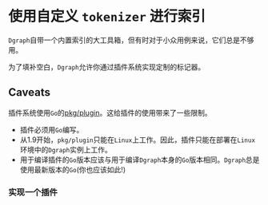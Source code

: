 # 使用自定义 `tokenizer` 进行索引

`Dgraph`自带一个内置索引的大工具箱，但有时对于小众用例来说，它们总是不够用。

为了填补空白，`Dgraph`允许你通过插件系统实现定制的标记器。

## Caveats

插件系统使用`Go`的[pkg/plugin](https://golang.org/pkg/plugin/)。这给插件的使用带来了一些限制。

* 插件必须用`Go`编写。
* 从1.9开始，`pkg/plugin`只能在`Linux`上工作。因此，插件只能在部署在`Linux`环境中的`Dgraph`实例上工作。
* 用于编译插件的`Go`版本应该与用于编译`Dgraph`本身的`Go`版本相同。`Dgraph`总是使用最新版本的`Go`(你也应该如此!)

### 实现一个插件

